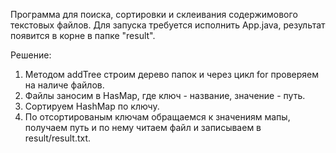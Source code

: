 Программа для поиска, сортировки и склеивания содержимового текстовых файлов.
Для запуска требуется исполнить App.java, результат появится в корне в папке "result".

Решение:
1. Методом addTree строим дерево папок и через цикл for проверяем на наличе файлов.
2. Файлы заносим в HasMap, где ключ - название, значение - путь.
3. Сортируем HashMap по ключу.
4. По отсортированым ключам обращаемся к значениям мапы, получаем путь и по нему читаем файл и записываем в result/result.txt.
